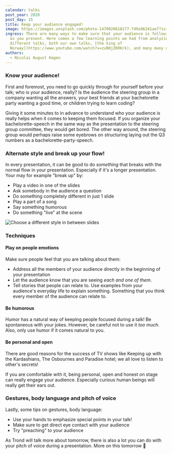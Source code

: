 ```yaml
---
calendar: talks
post_year: 2020
post_day: 15
title: Keep your audience engaged!
image: https://images.unsplash.com/photo-1470020618177-f49a96241ae7?ixid=MXwxMjA3fDB8MHxwaG90by1wYWdlfHx8fGVufDB8fHw%3D&ixlib=rb-1.2.1&auto=format&fit=crop&w=934&q=80
ingress: There are many ways to make sure that your audience is following along
  as you present. Here comes a few learning points we had from analyzing
  different talks, both our own talks, [the king of
  Norway](https://www.youtube.com/watch?v=zvB0jZKRKrk), and many many others 👑
authors:
  - Nicolai August Hagen
---
```

### Know your audience!

First and foremost, you need to go quickly through for yourself before your talk; who is your audience, really? Is the audience the steering group in a company wanting all the answers, your best friends at your bachelorette party wanting a good time, or children trying to learn coding?

Giving it some minutes to in advance to understand who your audience is really helps when it comes to keeping them focused. If you organize your bachelorette-speech in the same way as the presentation to the steering group committee, they would get bored. The other way around, the steering group would perhaps raise some eyebrows on structuring laying out the Q3 numbers as a bachelorette-party-speech. 

### Alternate style and break up your flow!

In every presentation, it can be good to do *something* that breaks with the normal flow in your presentation. Especially if it's a longer presentation. Your may for example "break up" by:

- Play a video in one of the slides
- Ask somebody in the audience a question
- Do something completely different in just 1 slide
- Play a part of a song
- Say something humorous
- Do something "live" at the scene

![Choose a different style in between slides](https://images.unsplash.com/photo-1445205170230-053b83016050?ixid=MXwxMjA3fDB8MHxwaG90by1wYWdlfHx8fGVufDB8fHw%3D&ixlib=rb-1.2.1&auto=format&fit=crop&w=2251&q=80)

### Techniques

#### Play on people emotions

Make sure people feel that you are talking about them:

- Address all the members of your audience directly in the beginning of your presentation
- Let the audience know that you are seeing *each and one of them*.
- Tell stories that people can relate to. Use examples from your audience's everyday life to explain something. Something that you think every member of the audience can relate to.

#### Be humorous

Humor has a natural way of keeping people focused during a talk! Be spontaneous with your jokes. However, be careful not to use it *too much*. Also, only use humor if it comes natural to you. 

#### Be personal and open

There are good reasons for the success of TV shows like Keeping up with the Kardashians, The Osbournes and Paradise hotel; we all love to listen to other's secrets! 

If you are comfortable with it, being personal, open and honest on stage can really engage your audience. Especially curious human beings will really get their ears out.

### Gestures, body language and pitch of voice

Lastly, some tips on gestures, body language:

- Use your hands to emphasize special points in your talk! 
- Make sure to get direct eye contact with your audience
- Try "preaching" to your audience

As Trond will talk more about tomorrow, there is also a lot you can do with your pitch of voice during a presentation. More on this tomorrow 🚀